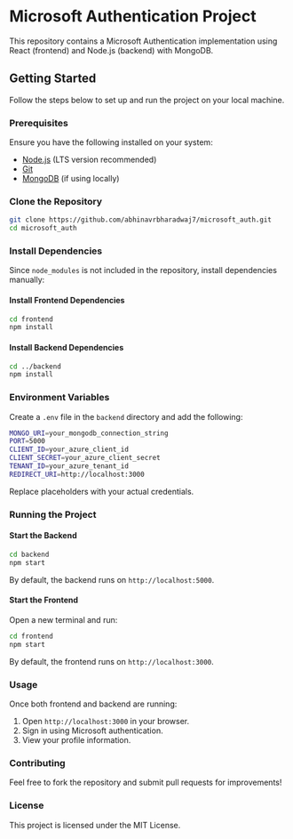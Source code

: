 # Microsoft Authentication Project

This repository contains a Microsoft Authentication implementation using React (frontend) and Node.js (backend) with MongoDB.

## Getting Started

Follow the steps below to set up and run the project on your local machine.

### Prerequisites

Ensure you have the following installed on your system:
- [Node.js](https://nodejs.org/) (LTS version recommended)
- [Git](https://git-scm.com/)
- [MongoDB](https://www.mongodb.com/try/download/community) (if using locally)

### Clone the Repository

```sh
git clone https://github.com/abhinavrbharadwaj7/microsoft_auth.git
cd microsoft_auth
```

### Install Dependencies

Since `node_modules` is not included in the repository, install dependencies manually:

#### Install Frontend Dependencies

```sh
cd frontend
npm install
```

#### Install Backend Dependencies

```sh
cd ../backend
npm install
```

### Environment Variables

Create a `.env` file in the `backend` directory and add the following:

```sh
MONGO_URI=your_mongodb_connection_string
PORT=5000
CLIENT_ID=your_azure_client_id
CLIENT_SECRET=your_azure_client_secret
TENANT_ID=your_azure_tenant_id
REDIRECT_URI=http://localhost:3000
```

Replace placeholders with your actual credentials.

### Running the Project

#### Start the Backend

```sh
cd backend
npm start
```

By default, the backend runs on `http://localhost:5000`.

#### Start the Frontend

Open a new terminal and run:

```sh
cd frontend
npm start
```

By default, the frontend runs on `http://localhost:3000`.

### Usage

Once both frontend and backend are running:
1. Open `http://localhost:3000` in your browser.
2. Sign in using Microsoft authentication.
3. View your profile information.

### Contributing

Feel free to fork the repository and submit pull requests for improvements!

### License

This project is licensed under the MIT License.
